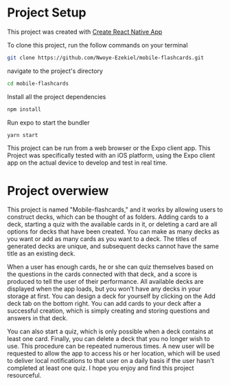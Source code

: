 # Project Setup

This project was created with [Create React Native App]

To clone this project, run the follow commands on your terminal

```sh
git clone https://github.com/Nwoye-Ezekiel/mobile-flashcards.git
```

navigate to the project's directory

```sh
cd mobile-flashcards
```

Install all the project dependencies

```sh
npm install
```

Run expo to start the bundler

```sh
yarn start
```

This project can be run from a web browser or the Expo client app. This Project was specifically tested with an iOS platform, using the Expo client app on the actual device to develop and test in real time.

# Project overwiew

This project is named "Mobile-flashcards," and it works by allowing users to construct decks, which can be thought of as folders. Adding cards to a deck, starting a quiz with the available cards in it, or deleting a card are all options for decks that have been created. You can make as many decks as you want or add as many cards as you want to a deck. The titles of generated decks are unique, and subsequent decks cannot have the same title as an existing deck.

When a user has enough cards, he or she can quiz themselves based on the questions in the cards connected with that deck, and a score is produced to tell the user of their performance. All available decks are displayed when the app loads, but you won't have any decks in your storage at first. You can design a deck for yourself by clicking on the Add deck tab on the bottom right. You can add cards to your deck after a successful creation, which is simply creating and storing questions and answers in that deck.

You can also start a quiz, which is only possible when a deck contains at least one card. Finally, you can delete a deck that you no longer wish to use. This procedure can be repeated numerous times. A new user will be requested to allow the app to access his or her location, which will be used to deliver local notifications to that user on a daily basis if the user hasn't completed at least one quiz. I hope you enjoy and find this project resourceful.

[Create React Native App]: https://reactnative.dev/docs/environment-setup